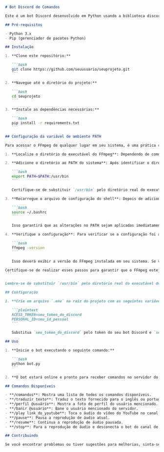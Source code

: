 ````markdown
# Bot Discord de Comandos

Este é um bot Discord desenvolvido em Python usando a biblioteca discord.py. O bot oferece vários comandos úteis para interação em um servidor do Discord.

## Pré-requisitos

- Python 3.x
- Pip (gerenciador de pacotes Python)

## Instalação

1. **Clone este repositório:**

   ```bash
   git clone https://github.com/seuusuario/seuprojeto.git
   ```

2. **Navegue até o diretório do projeto:**

   ```bash
   cd seuprojeto
   ```

3. **Instale as dependências necessárias:**

   ```bash
   pip install -r requirements.txt
   ```

## Configuração da variável de ambiente PATH

Para acessar o FFmpeg de qualquer lugar em seu sistema, é uma prática comum adicionar o diretório contendo o executável do FFmpeg ao caminho (PATH) do sistema. Isso permite que você execute o FFmpeg a partir de qualquer diretório sem precisar especificar o caminho completo para o executável.

1. **Localize o diretório do executável do FFmpeg**: Dependendo de como o FFmpeg foi instalado em seu sistema, o diretório do executável pode variar. Você pode encontrar o diretório executável usando o comando `which ffmpeg` no terminal.

2. **Adicione o diretório ao PATH do sistema**: Após identificar o diretório do executável do FFmpeg, você pode adicionar esse diretório ao PATH do sistema. Por exemplo, se o FFmpeg estiver instalado em `/usr/bin/ffmpeg`, você pode adicionar a seguinte linha ao seu arquivo `.bashrc` ou `.bash_profile`:

   ```bash
   export PATH=$PATH:/usr/bin
   ```

   Certifique-se de substituir `/usr/bin` pelo diretório real do executável do FFmpeg em seu sistema.

3. **Recarregue o arquivo de configuração do shell**: Depois de adicionar a linha ao seu arquivo de configuração do shell, recarregue o arquivo executando:

   ```bash
   source ~/.bashrc
   ```

   Isso garantirá que as alterações no PATH sejam aplicadas imediatamente.

4. **Verifique a configuração**: Para verificar se a configuração foi aplicada corretamente, você pode executar o seguinte comando no terminal:

   ```bash
   ffmpeg -version
   ```

   Isso deverá exibir a versão do FFmpeg instalada em seu sistema. Se você ver a versão do FFmpeg, significa que está instalado e configurado corretamente.

Certifique-se de realizar esses passos para garantir que o FFmpeg esteja configurado corretamente em seu sistema e acessível para uso em seu projeto.
``` 

Lembre-se de substituir `/usr/bin` pelo diretório real do executável do FFmpeg em seu sistema.

## Configuração

1. **Crie um arquivo `.env` na raiz do projeto com as seguintes variáveis:**

   ```plaintext
   ACESS_TOKEN=seu_token_do_discord
   PERSONAL_ID=seu_id_pessoal
   ```

   Substitua `seu_token_do_discord` pelo token do seu bot Discord e `seu_id_pessoal` pelo seu ID de usuário do Discord.

## Uso

1. **Inicie o bot executando o seguinte comando:**

   ```bash
   python bot.py
   ```

2. **O bot estará online e pronto para receber comandos no servidor do Discord.**

## Comandos Disponíveis

- **/comandos**: Mostra uma lista de todos os comandos disponíveis.
- **/traduzir texto**: Traduz o texto fornecido para o inglês ou português, dependendo do idioma detectado.
- **/perfil @usuário**: Mostra a foto de perfil do usuário mencionado.
- **/banir @usuário**: Bane o usuário mencionado do servidor.
- **/play link_do_youtube**: Toca o áudio do vídeo do YouTube no canal de voz do usuário.
- **/pause**: Pausa a reprodução de áudio atual.
- **/resume**: Continua a reprodução de áudio pausada.
- **/stop**: Para a reprodução de áudio e desconecta o bot do canal de voz.

## Contribuindo

Se você encontrar problemas ou tiver sugestões para melhorias, sinta-se à vontade para abrir uma [issue] ou enviar uma [pull request]

